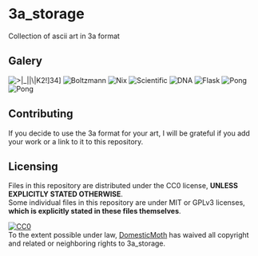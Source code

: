 # 3a_storage
Collection of ascii art in 3a format  
## Galery
![>|_||\\|K2!\]34\]](https://i.imgur.com/28Iddmq.gif) ![Boltzmann](https://i.imgur.com/UkoGtzi.gif) ![Nix](https://i.imgur.com/hR385U4.gif) ![Scientific](https://i.imgur.com/Jj17x77.gif) ![DNA](https://i.imgur.com/OWN9yQW.gif) ![Flask](https://i.imgur.com/bKfHjf6.gif) ![Pong](https://i.imgur.com/XjgEibY.gif) ![Pong](https://i.imgur.com/6C2W8mj.gif)  
## Contributing
If you decide to use the 3a format for your art, I will be grateful if you add your work or a link to it to this repository.  
## Licensing
Files in this repository are distributed under the CC0 license, **UNLESS EXPLICITLY STATED OTHERWISE**.  
Some individual files in this repository are under MIT or GPLv3 licenses, **which is explicitly stated in these files themselves**.  

<p xmlns:dct="http://purl.org/dc/terms/">
  <a rel="license"
     href="http://creativecommons.org/publicdomain/zero/1.0/">
    <img src="http://i.creativecommons.org/p/zero/1.0/88x31.png" style="border-style: none;" alt="CC0" />
  </a>
  <br />
  To the extent possible under law,
  <a rel="dct:publisher"
     href="https://github.com/DomesticMoth">
    <span property="dct:title">DomesticMoth</span></a>
  has waived all copyright and related or neighboring rights to
  <span property="dct:title">3a_storage</span>.
</p>
